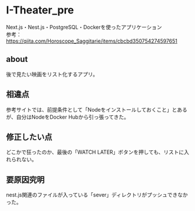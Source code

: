 # I-Theater_pre
Next.js・Nest.js・PostgreSQL・Dockerを使ったアプリケーション <br>
参考：https://qiita.com/Horoscope_Saggitarie/items/cbcbd350754274597651

## about
後で見たい映画をリスト化するアプリ。

## 相違点
参考サイトでは、前提条件として「Nodeをインストールしておくこと」とあるが、自分はNodeをDocker Hubから引っ張ってきた。

## 修正したい点
どこかで狂ったのか、最後の「WATCH LATER」ボタンを押しても、リストに入れられない。

## 要原因究明
nest.js関連のファイルが入っている「sever」ディレクトリがプッシュできなかった。

